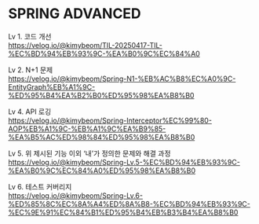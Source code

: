 # SPRING ADVANCED

Lv 1. 코드 개선
<br>
https://velog.io/@kimybeom/TIL-20250417-TIL-%EC%BD%94%EB%93%9C-%EA%B0%9C%EC%84%A0

Lv 2. N+1 문제
<br>
https://velog.io/@kimybeom/Spring-N1-%EB%AC%B8%EC%A0%9C-EntityGraph%EB%A1%9C-%ED%95%B4%EA%B2%B0%ED%95%98%EA%B8%B0

Lv 4. API 로깅
<br>
https://velog.io/@kimybeom/Spring-Interceptor%EC%99%80-AOP%EB%A1%9C-%EB%A1%9C%EA%B9%85-%EA%B5%AC%ED%98%84%ED%95%98%EA%B8%B0

Lv 5. 위 제시된 기능 이외 ‘내’가 정의한 문제와 해결 과정
<br>
https://velog.io/@kimybeom/Spring-Lv.5-%EC%BD%94%EB%93%9C-%EA%B0%9C%EC%84%A0%ED%95%98%EA%B8%B0

Lv 6. 테스트 커버리지
<br>
https://velog.io/@kimybeom/Spring-Lv.6-%ED%85%8C%EC%8A%A4%ED%8A%B8-%EC%BD%94%EB%93%9C-%EC%9E%91%EC%84%B1%ED%95%B4%EB%B3%B4%EA%B8%B0
